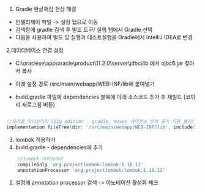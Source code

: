 
1. Gradle 한글깨짐 현상 해결
- 인텔리제이 파일 -> 설정 탭으로 이동
- 검색창에 gradle 검색 후 빌드 도구/ 실행 탭에서 Gradle 선택
- 다음을 사용하여 빌드 및 실행과 테스트실행을 Gradle에서 IntelliJ IDEA로 변경


2.데이터베이스 연결 설정
- C:\oraclexe\app\oracle\product\11.2.0\server\jdbc\lib 에서 ojbc6.jar 찾아서 복사
- 아래 설정 경로 /src/main/webapp/WEB-INF/lib에 붙여넣기

- build.gradle 파일에 dependencies 블록에 아래 소스코드 추가 후 재빌드 (코끼리 새로고침 버튼)
```groovy

//오라클 라이브러리 (11g edition - gradle, maven 라이센스 문제 공식 지원 불가)
implementation fileTree(dir: '/src/main/webapp/WEB-INF/lib', include: ['*.jar'])
```

3. lombok 적용하기
1. build.gradle - dependencies에 추가
```groovy
    //lombok 라이브러리
	compileOnly 'org.projectlombok:lombok:1.18.12'
	annotationProcessor 'org.projectlombok:lombok:1.18.12'
```

2. 설정에 annotation processor 검색 -> 아노테이션 활성화 체크